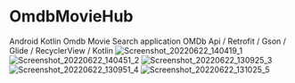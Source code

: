 # OmdbMovieHub
Android Kotlin Omdb Movie Search application
OMDb Api / Retrofit / Gson / Glide / RecyclerView / Kotlin
![Screenshot_20220622_140419_1](https://user-images.githubusercontent.com/31207993/175003158-c120600a-4164-4f9e-85f3-f0f5f29a16f2.png)
![Screenshot_20220622_140451_2](https://user-images.githubusercontent.com/31207993/175003179-4fb09699-6a10-4c7a-a876-af643f7c44ef.png)
![Screenshot_20220622_130925_3](https://user-images.githubusercontent.com/31207993/175003992-410c9be5-c280-4ebb-b843-5e9b7b315e29.png)
![Screenshot_20220622_130951_4](https://user-images.githubusercontent.com/31207993/175003229-be4ef032-2999-45ac-9f2f-878feff1ce84.png)
![Screenshot_20220622_131025_5](https://user-images.githubusercontent.com/31207993/175004074-0f720f9e-8cec-4a73-a18f-17204d966a58.png)

